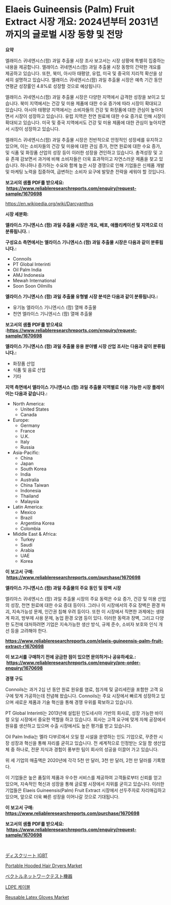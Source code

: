 <p><h1>Elaeis Guineensis (Palm) Fruit Extract 시장 개요: 2024년부터 2031년까지의 글로벌 시장 동향 및 전망</h1></p><p><strong>요약</strong></p>
<p><p>엘래이스 귀네엔시스(팜) 과일 추출물 시장 조사 보고서는 시장 상황에 특별히 집중하는 내용을 제공합니다. 엘래이스 귀네엔시스(팜) 과일 추출물 시장 동향의 간략한 개요를 제공하고 있습니다. 또한, 북미, 아시아 태평양, 유럽, 미국 및 중국의 지리적 확산을 상세히 설명하고 있습니다. 엘래이스 귀네엔시스(팜) 과일 추출물 시장은 예측 기간 동안 연평균 성장률인 4.8%로 성장할 것으로 예상됩니다.</p><p>엘래이스 귀네엔시스(팜) 과일 추출물 시장은 다양한 지역에서 급격한 성장을 보이고 있습니다. 북미 지역에서는 건강 및 미용 제품에 대한 수요 증가에 따라 시장이 확대되고 있습니다. 아시아 태평양 지역에서는 소비자들의 건강 및 화장품에 대한 관심이 높아지면서 시장이 성장하고 있습니다. 유럽 지역은 천연 원료에 대한 수요 증가로 인해 시장이 확대되고 있습니다. 미국 및 중국 지역에서도 건강 및 미용 제품에 대한 관심이 높아지면서 시장이 성장하고 있습니다.</p><p>엘래이스 귀네엔시스(팜) 과일 추출물 시장은 전반적으로 안정적인 성장세를 유지하고 있으며, 이는 소비자들의 건강 및 미용에 대한 관심 증가, 천연 원료에 대한 수요 증가, 및 식품 및 화장품 산업의 성장 등이 이러한 성장을 견인하고 있습니다. 총격성장 및 고유 존재 감보면서 과거에 비해 소비자들은 더욱 효과적이고 자연스러운 제품을 찾고 있습니다. 하나하나 증가하는 수요와 함께 높은 시장 경쟁으로 인해 기업들은 신제품 개발 및 마케팅 노력을 집중하여, 급변하는 소비자 요구에 발맞춘 전략을 세워야 할 것입니다.</p></p>
<p><strong>보고서의 샘플 PDF를 받으세요: &nbsp;<a href="https://www.reliableresearchreports.com/enquiry/request-sample/1670698">https://www.reliableresearchreports.com/enquiry/request-sample/1670698</a></strong></p>
<p><a href="https://en.wikipedia.org/wiki/Darcyanthus">https://en.wikipedia.org/wiki/Darcyanthus</a></p>
<p><strong>시장 세분화:</strong></p>
<p><strong> 엘라이스 기니엔시스 (팜) 과일 추출물 시장은 개요, 배포, 애플리케이션 및 지역으로 더 분류됩니다. :</strong></p>
<p><strong>구성요소 측면에서는 엘라이스 기니엔시스 (팜) 과일 추출물 시장은 다음과 같이 분류됩니다.:</strong></p>
<p><ul><li>Connoils</li><li>PT Global Interinti</li><li>Oil Palm India</li><li>AMJ Indonesia</li><li>Mewah International</li><li>Soon Soon Oilmills</li></ul></p>
<p><strong> 엘라이스 기니엔시스 (팜) 과일 추출물 유형별 시장 분석은 다음과 같이 분류됩니다.:</strong></p>
<p><ul><li>유기농 엘라이스 기니엔시스 (팜) 열매 추출물</li><li>천연 엘라이스 기니엔시스 (팜) 열매 추출물</li></ul></p>
<p><strong>보고서의 샘플 PDF를 받으세요 :<a href="https://www.reliableresearchreports.com/enquiry/request-sample/1670698">https://www.reliableresearchreports.com/enquiry/request-sample/1670698</a></strong></p>
<p><strong> 엘라이스 기니엔시스 (팜) 과일 추출물 응용 분야별 시장 산업 조사는 다음과 같이 분류됩니다.:</strong></p>
<p><ul><li>화장품 산업</li><li>식품 및 음료 산업</li><li>기타</li></ul></p>
<p><strong>지역 측면에서 엘라이스 기니엔시스 (팜) 과일 추출물 지역별로 이용 가능한 시장 플레이어는 다음과 같습니다.:</strong></p>
<p><ul>
    <li>
        North America:
        <ul>
            <li>United States</li>
            <li>Canada</li>
        </ul>
    </li>
    <li>
        Europe:
        <ul>
            <li>Germany</li>
            <li>France</li>
            <li>U.K.</li>
            <li>Italy</li>
            <li>Russia</li>
        </ul>
    </li>
    <li>
        Asia-Pacific:
        <ul>
            <li>China</li>
            <li>Japan</li>
            <li>South Korea</li>
            <li>India</li>
            <li>Australia</li>
            <li>China Taiwan</li>
            <li>Indonesia</li>
            <li>Thailand</li>
            <li>Malaysia</li>
        </ul>
    </li>
    <li>
        Latin America:
        <ul>
            <li>Mexico</li>
            <li>Brazil</li>
            <li>Argentina Korea</li>
            <li>Colombia</li>
        </ul>
    </li>
    <li>
        Middle East & Africa:
        <ul>
            <li>Turkey</li>
            <li>Saudi</li>
            <li>Arabia</li>
            <li>UAE</li>
            <li>Korea</li>
        </ul>
    </li>
    </ul></p>
<p><strong>이 보고서 구매: &nbsp;<a href="https://www.reliableresearchreports.com/purchase/1670698">https://www.reliableresearchreports.com/purchase/1670698</a></strong></p>
<p><strong>엘라이스 기니엔시스 (팜) 과일 추출물의 주요 동인 및 장벽 시장</strong></p>
<p><p>엘리아스 귀네엔시스 (팜) 과일 추출물 시장의 주요 동력은 수요 증가, 건강 및 미용 산업의 성장, 천연 원료에 대한 수요 증대 등이다. 그러나 이 시장에서의 주요 장벽은 환경 파괴, 지속가능성 문제, 인간권 침해 우려 등이다. 또한 이 시장에서 직면한 과제에는 생태계 파괴, 방부제 사용 문제, 농업 환경 오염 등이 있다. 이러한 동력과 장벽, 그리고 다양한 도전에 대처하려면 기업은 지속가능한 생산 방식, 규제 준수, 소비자 보호와 인식 개선 등을 고려해야 한다.</p></p>
<p><strong><a href="https://www.reliableresearchreports.com/elaeis-guineensis-palm-fruit-extract-r1670698">https://www.reliableresearchreports.com/elaeis-guineensis-palm-fruit-extract-r1670698</a></strong></p>
<p><strong>이 보고서를 구매하기 전에 궁금한 점이 있으면 문의하거나 공유하세요.: &nbsp;<a href="https://www.reliableresearchreports.com/enquiry/pre-order-enquiry/1670698">https://www.reliableresearchreports.com/enquiry/pre-order-enquiry/1670698</a></strong></p>
<p><strong>경쟁 구도</strong></p>
<p><p>Connoils는 과거 2십 년 동안 원료 원유를 염료, 첨가제 및 글리세린을 포함한 고객 요구에 맞게 가공하는데 전념해 왔습니다. Connoils는 주요 시장에서 빠르게 성장하고 있으며 새로운 제품과 기술 혁신을 통해 경쟁 우위를 확보하고 있습니다.</p><p>PT Global Interinti는 2013년에 설립된 인도네시아 기반의 회사로, 성장 가능한 바이럴 오일 시장에서 중요한 역할을 하고 있습니다. 회사는 고객 요구에 맞게 자체 공장에서 원유를 생산하고 있으며 수출 시장에서도 높은 평가를 받고 있습니다.</p><p>Oil Palm India는 멜라 다부르에서 오일 팜 시설을 운영하는 인도 기업으로, 꾸준한 시장 성장과 혁신을 통해 자리를 굳히고 있습니다. 전 세계적으로 인정받는 오일 팜 생산업체 중 하나로, 전문 지식과 경험이 풍부한 팀이 회사의 성공을 이끌어 가고 있습니다.</p><p>위 세 기업의 매출액은 2020년에 각각 5천 만 달러, 3천 만 달러, 2천 만 달러를 기록했다.</p><p>이 기업들은 높은 품질의 제품과 우수한 서비스를 제공하여 고객들로부터 신뢰를 얻고 있으며, 지속적인 혁신과 성장을 통해 글로벌 시장에서 지위를 굳히고 있습니다. 이러한 기업들은 Elaeis Guineensis(Palm) Fruit Extract 시장에서 선두주자로 자리매김하고 있으며, 앞으로 더욱 빠른 성장을 이어나갈 것으로 기대됩니다.</p></p>
<p><strong>이 보고서 구매: &nbsp; <a href="https://www.reliableresearchreports.com/purchase/1670698">https://www.reliableresearchreports.com/purchase/1670698</a></strong></p>
<p><strong>보고서의 샘플 PDF를 받으세요: &nbsp;<a href="https://www.reliableresearchreports.com/enquiry/request-sample/1670698">https://www.reliableresearchreports.com/enquiry/request-sample/1670698</a></strong><strong></strong></p>
<p>&nbsp;</p>
<p><p><a href="https://github.com/CloydAbbott2023/Market-Research-Report-List-2/blob/main/6124882145882.md">ディスクリート IGBT</a></p><p><a href="https://github.com/lukmanduiky01/Market-Research-Report-List-1/blob/main/portable-hooded-hair-dryers-market.md">Portable Hooded Hair Dryers Market</a></p><p><a href="https://github.com/Fatimaklein1/Market-Research-Report-List-1/blob/main/2826759145883.md">ベクトルネットワークテスト機器</a></p><p><a href="https://github.com/rahat-gis/Market-Research-Report-List-1/blob/main/3337534154416.md">LDPE 케이블</a></p><p><a href="https://github.com/theanastasiyah/Market-Research-Report-List-1/blob/main/reusable-latex-gloves-market.md">Reusable Latex Gloves Market</a></p></p>